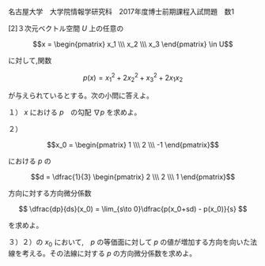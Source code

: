 名古屋大学　大学院情報学研究科　2017年度博士前期課程入試問題　数1

\[2]３次元ベクトル空間 $U$ 上の任意の 

$$x = \begin{pmatrix} x_1 \\\ x_2 \\\ x_3 \end{pmatrix} \in U$$ 

に対して,関数

$$
    p(x) = x_1^2 + 2x_2^2 + x_3^2 + 2x_1x_2
$$

が与えられているとする。次の小問に答えよ。

１） $x$ における $p$　の勾配 $\nabla p$ を求めよ。

２） 

$$x_0 = \begin{pmatrix} 1 \\\ 2 \\\ -1 \end{pmatrix}$$ 

における $p$ の 

$$d = \dfrac{1}{3} \begin{pmatrix} 2 \\\ 2 \\\ 1 \end{pmatrix}$$

方向に対する方向微分係数

$$
    \dfrac{dp}{ds}(x_0) = \lim_{s\to 0}\dfrac{p(x_0+sd) - p(x_0)}{s}
$$

を求めよ。

３）２）の $x_0$ において,　$p$ の等価面に対して $p$ の値が増加する方向を向いた法線を考える。その法線に対する $p$ の方向微分係数を求めよ。
